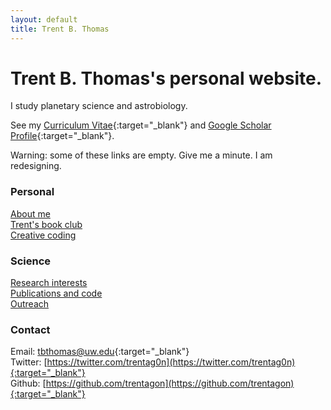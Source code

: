 ```yaml
---
layout: default
title: Trent B. Thomas
---
```

# Trent B. Thomas's personal website.

I study planetary science and astrobiology.

See my [Curriculum Vitae](assets/tthomas_cv.pdf){:target="_blank"}
and [Google Scholar Profile](https://scholar.google.com/citations?user=e_IjiKcAAAAJ&hl=en&authuser=1){:target="_blank"}.

Warning: some of these links are empty. Give me a minute. I am redesigning.

### Personal

[About me](/pages/about.md) \
[Trent's book club](/pages/trents_book_club.md) \
[Creative coding](/pages/creative_coding.md)

### Science

[Research interests](/pages/research_interests.md) \
[Publications and code](/pages/publications_and_code.md) \
[Outreach](/pages/outreach.md)

### Contact

Email: [tbthomas@uw.edu](mailto:tbthomas@uw.edu){:target="_blank"} \
Twitter: [https://twitter.com/trentag0n](https://twitter.com/trentag0n){:target="_blank"} \
Github: [https://github.com/trentagon](https://github.com/trentagon){:target="_blank"}
